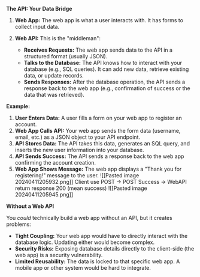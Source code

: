**The API: Your Data Bridge**

1. **Web App:** The web app is what a user interacts with. It has forms to collect input data.
    
2. **Web API:** This is the "middleman":
    
    - **Receives Requests:** The web app sends data to the API in a structured format (usually JSON).
    - **Talks to the Database:** The API knows how to interact with your database (e.g., SQL queries). It can add new data, retrieve existing data, or update records.
    - **Sends Responses:** After the database operation, the API sends a response back to the web app (e.g., confirmation of success or the data that was retrieved).

**Example:**

1. **User Enters Data:** A user fills a form on your web app to register an account.
2. **Web App Calls API:** Your web app sends the form data (username, email, etc.) as a JSON object to your API endpoint.
3. **API Stores Data:** The API takes this data, generates an SQL query, and inserts the new user information into your database.
4. **API Sends Success:** The API sends a response back to the web app confirming the account creation.
5. **Web App Shows Message:** The web app displays a "Thank you for registering!" message to the user.
![[Pasted image 20240411205932.png]]
Client use POST -> POST Success -> WebAPI return response 200 (mean success)
![[Pasted image 20240411205945.png]]

**Without a Web API**

You _could_ technically build a web app without an API, but it creates problems:

- **Tight Coupling:** Your web app would have to directly interact with the database logic. Updating either would become complex.
- **Security Risks:** Exposing database details directly to the client-side (the web app) is a security vulnerability.
- **Limited Reusability:** The data is locked to that specific web app. A mobile app or other system would be hard to integrate.


